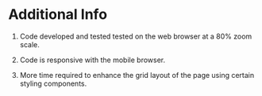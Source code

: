 # Additional Info

1. Code developed and tested tested on the web browser at a 80% zoom scale.

2. Code is responsive with the mobile browser.

3. More time required to enhance the grid layout of the page using certain styling components.